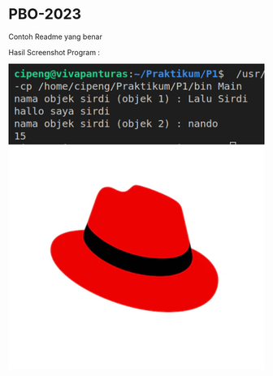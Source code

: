 # PBO-2023

Contoh Readme yang benar

Hasil Screenshot Program : 

<img src="https://raw.githubusercontent.com/feldymulkan/PBO-2023/main/Screenshot%20from%202023-10-18%2016-44-31.png">
<img src="https://raw.githubusercontent.com/feldymulkan/PBO-2023/main/Asset/Screenshot%202023-04-02%20233630.png">
